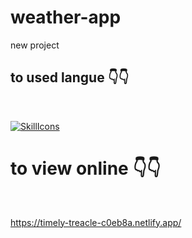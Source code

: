 # weather-app
new project

<h2>to used langue 👇👇</h2>
<br/>


[![SkillIcons](https://skillicons.dev/icons?i=html,css,js)](https://skillicons.dev)<br/>



<h1>to view online 👇👇</h1>
<br/>

https://timely-treacle-c0eb8a.netlify.app/
